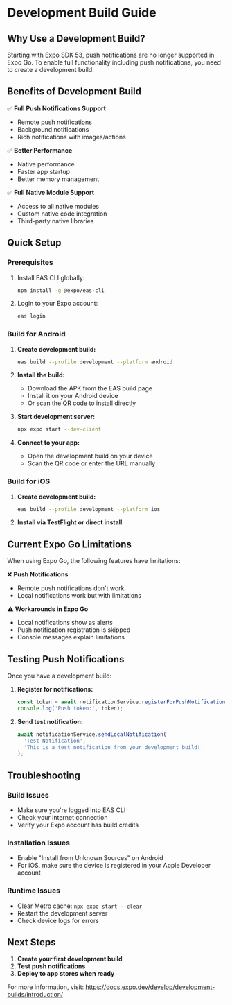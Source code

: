 # Development Build Guide

## Why Use a Development Build?

Starting with Expo SDK 53, push notifications are no longer supported in Expo Go. To enable full functionality including push notifications, you need to create a development build.

## Benefits of Development Build

✅ **Full Push Notifications Support**
- Remote push notifications
- Background notifications
- Rich notifications with images/actions

✅ **Better Performance**
- Native performance
- Faster app startup
- Better memory management

✅ **Full Native Module Support**
- Access to all native modules
- Custom native code integration
- Third-party native libraries

## Quick Setup

### Prerequisites
1. Install EAS CLI globally:
   ```bash
   npm install -g @expo/eas-cli
   ```

2. Login to your Expo account:
   ```bash
   eas login
   ```

### Build for Android

1. **Create development build:**
   ```bash
   eas build --profile development --platform android
   ```

2. **Install the build:**
   - Download the APK from the EAS build page
   - Install it on your Android device
   - Or scan the QR code to install directly

3. **Start development server:**
   ```bash
   npx expo start --dev-client
   ```

4. **Connect to your app:**
   - Open the development build on your device
   - Scan the QR code or enter the URL manually

### Build for iOS

1. **Create development build:**
   ```bash
   eas build --profile development --platform ios
   ```

2. **Install via TestFlight or direct install**

## Current Expo Go Limitations

When using Expo Go, the following features have limitations:

❌ **Push Notifications**
- Remote push notifications don't work
- Local notifications work but with limitations

⚠️ **Workarounds in Expo Go**
- Local notifications show as alerts
- Push notification registration is skipped
- Console messages explain limitations

## Testing Push Notifications

Once you have a development build:

1. **Register for notifications:**
   ```javascript
   const token = await notificationService.registerForPushNotifications();
   console.log('Push token:', token);
   ```

2. **Send test notification:**
   ```javascript
   await notificationService.sendLocalNotification(
     'Test Notification',
     'This is a test notification from your development build!'
   );
   ```

## Troubleshooting

### Build Issues
- Make sure you're logged into EAS CLI
- Check your internet connection
- Verify your Expo account has build credits

### Installation Issues
- Enable "Install from Unknown Sources" on Android
- For iOS, make sure the device is registered in your Apple Developer account

### Runtime Issues
- Clear Metro cache: `npx expo start --clear`
- Restart the development server
- Check device logs for errors

## Next Steps

1. **Create your first development build**
2. **Test push notifications**
3. **Deploy to app stores when ready**

For more information, visit: https://docs.expo.dev/develop/development-builds/introduction/
